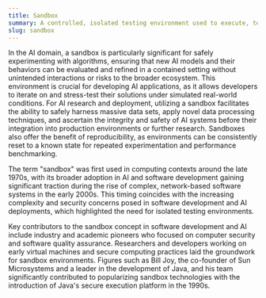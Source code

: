 ```yaml
---
title: Sandbox
summary: A controlled, isolated testing environment used to execute, test, or simulate programs and code without affecting the main system.
slug: sandbox
---
```


In the AI domain, a sandbox is particularly significant for safely experimenting with algorithms, ensuring that new AI models and their behaviors can be evaluated and refined in a contained setting without unintended interactions or risks to the broader ecosystem. This environment is crucial for developing AI applications, as it allows developers to iterate on and stress-test their solutions under simulated real-world conditions. For AI research and deployment, utilizing a sandbox facilitates the ability to safely harness massive data sets, apply novel data processing techniques, and ascertain the integrity and safety of AI systems before their integration into production environments or further research. Sandboxes also offer the benefit of reproducibility, as environments can be consistently reset to a known state for repeated experimentation and performance benchmarking.

The term "sandbox" was first used in computing contexts around the late 1970s, with its broader adoption in AI and software development gaining significant traction during the rise of complex, network-based software systems in the early 2000s. This timing coincides with the increasing complexity and security concerns posed in software development and AI deployments, which highlighted the need for isolated testing environments.

Key contributors to the sandbox concept in software development and AI include industry and academic pioneers who focused on computer security and software quality assurance. Researchers and developers working on early virtual machines and secure computing practices laid the groundwork for sandbox environments. Figures such as Bill Joy, the co-founder of Sun Microsystems and a leader in the development of Java, and his team significantly contributed to popularizing sandbox technologies with the introduction of Java's secure execution platform in the 1990s.